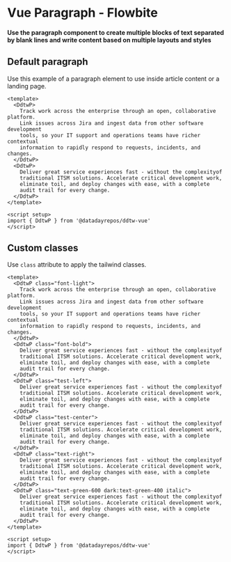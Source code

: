 <script setup>
import DdtwPExample from './typography/p/DdtwPExample.vue'
import DdtwPExampleCustom from './typography/p/DdtwPExampleCustom.vue'
</script>

# Vue Paragraph - Flowbite

#### Use the paragraph component to create multiple blocks of text separated by blank lines and write content based on multiple layouts and styles

## Default paragraph

Use this example of a paragraph element to use inside article content or a landing page.

```vue
<template>
  <DdtwP>
    Track work across the enterprise through an open, collaborative platform.
    Link issues across Jira and ingest data from other software development
    tools, so your IT support and operations teams have richer contextual
    information to rapidly respond to requests, incidents, and changes.
  </DdtwP>
  <DdtwP>
    Deliver great service experiences fast - without the complexityof
    traditional ITSM solutions. Accelerate critical development work,
    eliminate toil, and deploy changes with ease, with a complete
    audit trail for every change.
  </DdtwP>
</template>

<script setup>
import { DdtwP } from '@datadayrepos/ddtw-vue'
</script>
```

<ddtw-p-example />

## Custom classes

Use `class` attribute to apply the tailwind classes.

```vue
<template>
  <DdtwP class="font-light">
    Track work across the enterprise through an open, collaborative platform.
    Link issues across Jira and ingest data from other software development
    tools, so your IT support and operations teams have richer contextual
    information to rapidly respond to requests, incidents, and changes.
  </DdtwP>
  <DdtwP class="font-bold">
    Deliver great service experiences fast - without the complexityof
    traditional ITSM solutions. Accelerate critical development work,
    eliminate toil, and deploy changes with ease, with a complete
    audit trail for every change.
  </DdtwP>
  <DdtwP class="test-left">
    Deliver great service experiences fast - without the complexityof
    traditional ITSM solutions. Accelerate critical development work,
    eliminate toil, and deploy changes with ease, with a complete
    audit trail for every change.
  </DdtwP>
  <DdtwP class="test-center">
    Deliver great service experiences fast - without the complexityof
    traditional ITSM solutions. Accelerate critical development work,
    eliminate toil, and deploy changes with ease, with a complete
    audit trail for every change.
  </DdtwP>
  <DdtwP class="text-right">
    Deliver great service experiences fast - without the complexityof
    traditional ITSM solutions. Accelerate critical development work,
    eliminate toil, and deploy changes with ease, with a complete
    audit trail for every change.
  </DdtwP>
  <DdtwP class="text-green-600 dark:text-green-400 italic">
    Deliver great service experiences fast - without the complexityof
    traditional ITSM solutions. Accelerate critical development work,
    eliminate toil, and deploy changes with ease, with a complete
    audit trail for every change.
  </DdtwP>
</template>

<script setup>
import { DdtwP } from '@datadayrepos/ddtw-vue'
</script>
```

<ddtw-p-example-custom />

